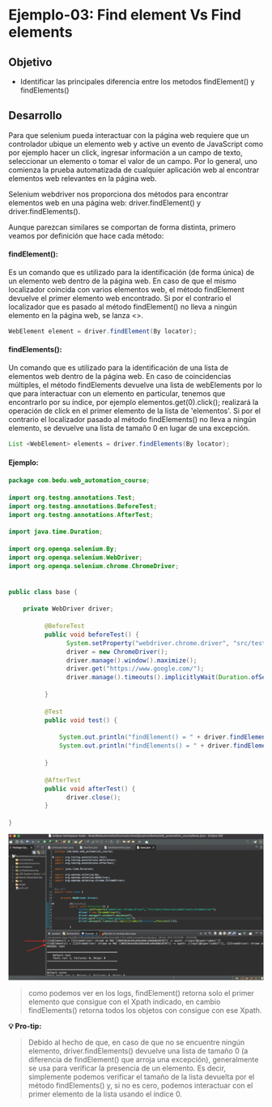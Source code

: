 # Ejemplo-03: Find element Vs Find elements

## Objetivo

* Identificar las principales diferencia entre los metodos findElement() y findElements()

## Desarrollo

Para que selenium pueda interactuar con la página web requiere que un controlador ubique un elemento web y active un evento de JavaScript como por ejemplo hacer un click, ingresar información a un campo de texto, seleccionar un elemento o tomar el valor de un campo. Por lo general, uno comienza la prueba automatizada de cualquier aplicación web al encontrar elementos web relevantes en la página web.

Selenium webdriver nos proporciona dos métodos para encontrar elementos web en una página web: driver.findElement() y driver.findElements().

Aunque parezcan similares se comportan de forma distinta, primero veamos por definición que hace cada método:

#### findElement(): 
Es un comando que es utilizado para la identificación (de forma única) de un elemento web dentro de la página web. En caso de que el mismo localizador coincida con varios elementos web, el método findElement devuelve el primer elemento web encontrado. Si por el contrario el localizador que es pasado al método findElement() no lleva a ningún elemento en la página web, se lanza <<NoSuchElementException>>. 

```Java
WebElement element = driver.findElement(By locator);
```

#### findElements(): 
Un comando que es utilizado para la identificación de una lista de elementos web dentro de la página web. En caso de coincidencias múltiples, el método findElements devuelve una lista de webElements por lo que para interactuar con un elemento en particular, tenemos que encontrarlo por su índice, por ejemplo elementos.get(0).click(); realizará la operación de click en el primer elemento de la lista de 'elementos'. Si por el contrario el localizador pasado al método findElements() no lleva a ningún elemento, se devuelve una lista de tamaño 0 en lugar de una excepción.

```Java
List <WebElement> elements = driver.findElements(By locator);
```

#### Ejemplo:

```Java
package com.bedu.web_automation_course;

import org.testng.annotations.Test;
import org.testng.annotations.BeforeTest;
import org.testng.annotations.AfterTest;

import java.time.Duration;

import org.openqa.selenium.By;
import org.openqa.selenium.WebDriver;
import org.openqa.selenium.chrome.ChromeDriver;


public class base {

	private WebDriver driver;

		  @BeforeTest
		  public void beforeTest() {
				System.setProperty("webdriver.chrome.driver", "src/test/resources/webdrivers/chromedriver");
				driver = new ChromeDriver();
				driver.manage().window().maximize();
				driver.get("https://www.google.com/");
				driver.manage().timeouts().implicitlyWait(Duration.ofSeconds(10));
				
		  }

		  @Test
		  public void test() {

			  System.out.println("findElement() = " + driver.findElement(By.xpath("//input[@type='submit']")));
			  System.out.println("findElements() = " + driver.findElements(By.xpath("//input[@type='submit']")));

		  }

		  @AfterTest
		  public void afterTest() {
			  	driver.close();
		  }

}

```

<img src="assets/element.png"> 

> como podemos ver en los logs, findElement() retorna solo el primer elemento que consigue con el Xpath indicado, en cambio findElements() retorna todos los objetos con consigue con ese Xpath.

**💡 Pro-tip:**
> Debido al hecho de que, en caso de que no se encuentre ningún elemento, driver.findElements() devuelve una lista de tamaño 0 (a diferencia de findElement() que arroja una excepción), generalmente se usa para verificar la presencia de un elemento. Es decir, simplemente podemos verificar el tamaño de la lista devuelta por el método findElements() y, si no es cero, podemos interactuar con el primer elemento de la lista usando el índice 0.

